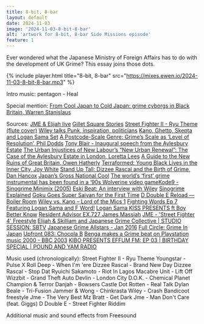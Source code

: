 ```yaml
---
title: 8-bit, 8-bar
layout: default
date: 2024-11-03
image: '2024-11-03-8-bit-8-bar'
alt: 'artwork for 8-bit, 8-bar Side Missions episode'
feature: 1
---
```


Ever wondered what the Japanese Ministry of Foreign Affairs has to do with the development of UK Grime? This essay joins those dots.

{% include player.html title="8-bit, 8-bar" src="https://mixes.ewen.io/2024-11-03-8-bit-8-bar.mp3" %}

Intro music: pentagon - Heal

Special mention:
[From Cool Japan to Cold Japan: grime cyborgs in Black Britain, Warren Stanislaus](https://www.tandfonline.com/doi/full/10.1080/09555803.2022.2033300)

Sources:
[JME & Elijah live](https://www.youtube.com/watch?v=FLM5yyCDT7w)
[Gillet Square Stories](https://futurehackney.com/gillet-square-stories)
[Street Fighter II - Ryu Theme (flute cover)](https://www.youtube.com/watch?v=6vFZ04gdZ8A)
[Wiley talks Punk, inspiration, politicians](https://metro.co.uk/2017/10/30/in-focus-wiley-talks-punk-inspiration-politicians-and-that-dizzee-rascal-dispute-7026932/)
[Kano, Ghetto, Skepta and Logan Sama Set](https://www.youtube.com/watch?v=5ANg5ZHKx1A)
[A Postcode-Scale Genre: Grime’s Scale as ‘Level of Resolution’, Phil Dodds](https://link.springer.com/chapter/10.1007/978-3-031-36283-5_3)
[Tony Blair - Inaugural speech from the Aylesbury Estate](https://www.youtube.com/watch?v=q_HGgT--AGs)
[The Urban Injustices of New Labour’s “New Urban Renewal”: The Case of the Aylesbury Estate in London, Loretta Lees](https://fightfortheaylesbury.wordpress.com/wp-content/uploads/2015/02/lees-aylesbury.pdf)
[A Guide to the New Ruins of Great Britain, Owen Hatherly](https://www.versobooks.com/en-gb/products/2170-a-guide-to-the-new-ruins-of-great-britain)
[Terraformed: Young Black Lives in the Inner City, Joy White](https://repeaterbooks.com/product/terraformed-young-black-lives-in-the-inner-city/)
[Stand Up Tall: Dizzee Rascal and the Birth of Grime, Dan Hancox](https://www.goodreads.com/book/show/18282778-stand-up-tall)
[Japan’s Gross National Cool](https://foreignpolicy.com/2009/11/11/japans-gross-national-cool/)
[The world’s ‘first’ grime instrumental has been found in a ‘90s Wolverine video game](https://www.factmag.com/2016/07/27/wolverine-adamantium-rage-first-grime-instrumental/)[Kode9 - Sinogrime Minimix (2005)](https://soundcloud.com/kodenine/kode9-sinogrime-minimix-2005)
[Eski Beat: An interview with Wiley](https://www.fabriclondon.com/posts/hyperdub-archive-eski-beat-an-interview-with-wiley-part-1-october-2003)
[Sinogrime Explained](https://radii.co/article/sinogrime-explained)
[Goku Goes Super Saiyan for the First Time](https://www.youtube.com/watch?v=c7jvWOfwc1M)
[D Double E Reload — Boiler Room](https://www.youtube.com/watch?v=X8QqO215dU8)
[Wiley vs. Kano – Lord of the Mics 1](https://www.youtube.com/watch?v=nTF_T47CDnI)
[Fighting Words Ep 7 Featuring Logan Sama and F Word!]([https://www.youtube.com/@CapcomFighters](https://www.youtube.com/watch?v=Stp-dm6S21I))
[Logan Sama KISS PRESENTS ft Boy Better Know](https://www.youtube.com/watch?v=WmH-y4sxzKw)
[Resident Advisor EX.727 James Massiah](https://ra.co/exchange/763)
[JME - 'Street Fighter 4' Freestyle](https://www.youtube.com/watch?v=steaYt4b93E)
[Elijah & Skilliam and Japanese Grime Collective | STUDIO SESSION: SBTV](https://www.youtube.com/watch?v=fYNe53tBrLI)
[Japanese Grime Allstars - Jan 2016](https://soundcloud.com/elijahskilliam/tokyo)
[Full Circle: Grime In Japan](https://www.youtube.com/watch?v=PfgbNXBjVnE)
[Upfront 083: Chocola B](https://soundcloud.com/platform/upfront-083-chocola-b?in=jeanne-boudoy/sets/13-1)
[Benga makes a Grime beat on Playstation music 2000 - BBC 2003](https://www.youtube.com/watch?v=AZHnaSIZP0Y)
[KIBO PRESENTS EFFUM FM: EP 03 | BIRTHDAY SPECIAL | POUND AND YAM RADIO](https://www.youtube.com/watch?v=3Go1Sm5mjAo)

Music used (chronologically):
Street Fighter II - Ryu Theme
Youngstar - Pulse X
Roll Deep - When I'm 'ere
Dizzee Rascal - Brand New Day
Dizzee Rascal - Stop Dat
Ryuichi Sakamoto - Riot In Lagos
Macabre Unit - Lift Off
Wizzbit - Grand Theft Auto
Devlin - London City
D.O.K. - Chemical Planet
Champion & Terror Danjah - Bowsers Castle
Dot Rotten - Real Talk
Dylan Beale - Tri-Fusion
Jammer & Wong - Chinkrasta
Wiley - Crash Bandicoot freestyle
Jme - The Very Best
Mz Bratt - Get Dark
Jme - Man Don't Care (feat. Giggs)
D Double E - Street Fighter Riddim

Additional music and sound effects from Freesound
